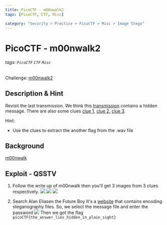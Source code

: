 ```yaml
---
title: PicoCTF - m00nwalk2
tags: [PicoCTF, CTF, Misc]

category: "Security > Practice > PicoCTF > Misc > Image Stego"
---
```


# PicoCTF - m00nwalk2
###### tags: `PicoCTF` `CTF` `Misc`
Challenge: [m00nwalk2](https://play.picoctf.org/practice?category=4&page=3)

## Description & Hint
Revisit the last transmission. We think this [transmission](https://jupiter.challenges.picoctf.org/static/a33c9e5dae30c560704e6f2ffaba35c7/message.wav) contains a hidden message. There are also some clues [clue 1](https://jupiter.challenges.picoctf.org/static/a33c9e5dae30c560704e6f2ffaba35c7/clue1.wav), [clue 2](https://jupiter.challenges.picoctf.org/static/a33c9e5dae30c560704e6f2ffaba35c7/clue2.wav), [clue 3](https://jupiter.challenges.picoctf.org/static/a33c9e5dae30c560704e6f2ffaba35c7/clue3.wav).

Hint:
* Use the clues to extract the another flag from the .wav file


## Background
[m00nwalk](/rrUS4fS8QxicWvvjqziIqg)

## Exploit - QSSTV
1. Follow the write up of m00nwalk then you'll get 3 images from 3 clues respectively.
![](https://i.imgur.com/Vq8ciM2.png)
![](https://i.imgur.com/Y5nS8wS.png)
![](https://i.imgur.com/C0xk8YL.png)

2. Search Alan Eliasen the Future Boy
It's a [website](https://futureboy.us/) that contains encoding steganography files.
So, we select the message file and enter the password
![](https://i.imgur.com/dx3zsVj.png)
Then we got the flag
`picoCTF{the_answer_lies_hidden_in_plain_sight}`